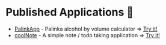 # Published Applications 🎉

- [PalinkApp](palinkapp.html) - Palinka alcohol by volume calculator => [Try it!](https://palinkapp.coollabs.io/#/)
- [coolNote](coolnote.html) - A simple note / todo taking application => [Try it!](https://note.coollabs.io)